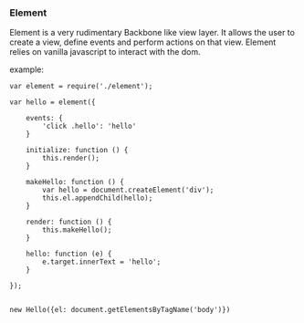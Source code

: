 ### Element ####

Element is a very rudimentary Backbone like view layer. It allows the user to create a view, define events and perform actions on that view.
Element relies on vanilla javascript to interact with the dom.

example:

    var element = require('./element');

    var hello = element({

        events: {
            'click .hello': 'hello'
        }

        initialize: function () {
            this.render();
        }

        makeHello: function () {
            var hello = document.createElement('div');
            this.el.appendChild(hello);
        }

        render: function () {
            this.makeHello();
        }

        hello: function (e) {
            e.target.innerText = 'hello';
        }

    });


    new Hello({el: document.getElementsByTagName('body')})
